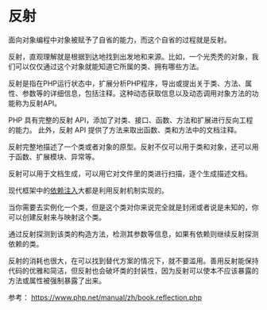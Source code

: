# 反射

面向对象编程中对象被赋予了自省的能力，而这个自省的过程就是反射。

反射，直观理解就是根据到达地找到出发地和来源。比如，一个光秃秃的对象，我们可以仅仅通过这个对象就能知道它所属的类、拥有哪些方法。

反射是指在PHP运行状态中，扩展分析PHP程序，导出或提出关于类、方法、属性、参数等的详细信息，包括注释。这种动态获取信息以及动态调用对象方法的功能称为反射API。

PHP 具有完整的反射 API，添加了对类、接口、函数、方法和扩展进行反向工程的能力。 此外，反射 API 提供了方法来取出函数、类和方法中的文档注释。

反射完整地描述了一个类或者对象的原型。反射不仅可以用于类和对象，还可以用于函数、扩展模块、异常等。

反射可以用于文档生成，可以用它对文件里的类进行扫描，逐个生成描述文档。

现代框架中的[依赖注入](../framework/container.md)大都是利用反射机制实现的。

当你需要去实例化一个类，但是这个类对你来说完全就是封闭或者说是未知的，你可以创建反射来与映射这个类。

通过反射探测到该类的构造方法，检测其参数等信息，如果有依赖则继续反射探测依赖的类。

反射的消耗也很大，在可以找到替代方案的情况下，就不要滥用。善用反射能保持代码的优雅和简洁，但反射也会破坏类的封装性，因为反射可以使本不应该暴露的方法或属性被强制暴露了出来。

参考：
https://www.php.net/manual/zh/book.reflection.php
